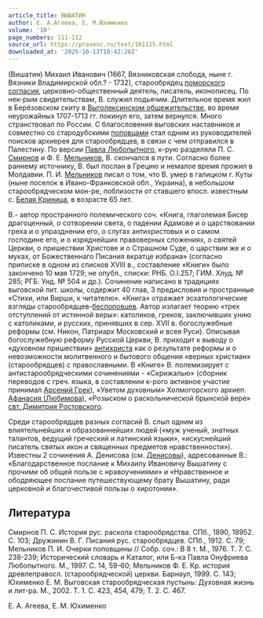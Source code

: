 ```yaml
---
article_title: ВЫШАТИН
author: Е. А.Агеева, Е. М.Юхименко
volume: '10'
page_numbers: 111-112
source_url: https://pravenc.ru/text/161115.html
downloaded_at: '2025-10-13T10:42:26Z'
---
```


(Вишатин) Михаил Иванович (1667, Вязниковская слобода, ныне г. Вязники Владимирской обл.? - 1732), старообрядец [поморского согласия](<https://pravenc.ru/text/поморского согласия.html>), церковно-общественный деятель, писатель, иконописец. По нек-рым свидетельствам, В. служил подьячим. Длительное время жил в Берёзовском скиту в [Выголексинском общежительстве](<https://pravenc.ru/text/Выголексинском общежительстве.html>), во время неурожайных 1707-1713 гг. покинул его, затем вернулся. Много странствовал по России. С благословения выговских наставников и совместно со стародубскими [поповцами](https://pravenc.ru/text/поповцами.html) стал одним из руководителей поисков архиерея для старообрядцев, в связи с чем отправился в Палестину. По версии [Павла Любопытного](https://pravenc.ru/text/Павел.html), к-рую разделяли П. С. [Смирнов](<https://pravenc.ru/text/Смирнов И  К.html>) и Ф. Е. [Мельников](https://pravenc.ru/text/Мельников.html), В. скончался в пути. Согласно более раннему источнику, В. был послан в Грецию и немалое время прожил в Молдавии. П. И. [Мельников](https://pravenc.ru/text/Мельников.html) писал о том, что В. умер в галицком г. Куты (ныне поселок в Ивано-Франковской обл., Украина), в небольшом старообрядческом мон-ре, поблизости от ставшего впосл. известным с. [Белая Криница](<https://pravenc.ru/text/Белая Криница.html>), в возрасте 65 лет.

В.- автор пространного полемического соч. «Книга, глаголемая Бисер драгоценный, о сотворении света, о падении Адамове и о царствовании греха и о упразднении его, о слугах антихристовых и о самом господине его, и о изряднейших правоверных сложениях, о святей Церкви, о пришествии Христове и о Страшном Суде, о царствии же и о муках, от Божественнаго Писания вкратце избрана» (согласно приписке в одном из списков XVIII в., составление «Книги» было закончено 10 мая 1729; не опубл., списки: РНБ. O.I.257; ГИМ. Хлуд. № 285; РГБ. Унд. № 504 и др.). Сочинение написано в традициях выговской лит. школы, содержит 40 глав, 3 предисловия и пространные «Стихи, или Вирши, к читателю». «Книга» отражает эсхатологические взгляды старообрядцев-[беспоповцев](https://pravenc.ru/text/беспоповцев.html). Автор излагает теорию «трех отступлений от истинной веры»: католиков, греков, заключивших унию с католиками, и русских, принявших в сер. XVII в. богослужебные реформы (см. Никон, Патриарх Московский и всея Руси). Описывая богослужебную реформу Русской Церкви, В. приходит к выводу о «духовном пришествии» [антихриста](https://pravenc.ru/text/антихрист.html) как о результате реформы и о невозможности молитвенного и бытового общения «верных христиан» (старообрядцев) с православными. В «Книге» В. полемизирует с антистарообрядческими сочинениями - «Скрижалью» (сборник переводов с греч. языка, в составлении к-рого активное участие принимал [Арсений Грек](<https://pravenc.ru/text/Арсений Грек.html>)), «Уветом духовным» Холмогорского архиеп. [Афанасия (Любимова)](<https://pravenc.ru/text/Афанасия (Любимова).html>), «Розыском о раскольнической брынской вере» [свт. Димитрия Ростовского](<https://pravenc.ru/text/свт  Димитрия Ростовского.html>).

Среди старообрядцев разных согласий В. слыл одним из влиятельнейших и образованнейших людей («муж ученый, знатных талантов, ведущий греческий и латинский языки», «искуснейший писатель святых икон и священных предметов нравственности»). Известны 2 сочинения А. Денисова (см. [Денисовы](https://pravenc.ru/text/Денисовы.html)), адресованные В.: «Благодарственное послание к Михаилу Ивановичу Вышатину с прочими об общей пользе с нравоучениями» и «Нравственное и ободряющее послание путешествующему брату Вышатину, ради церковной и благочестивой пользы о хиротонии».

## Литература

Смирнов П. С. История рус. раскола старообрядства. СПб., 1890, 18952. С. 103; Дружинин В. Г. Писания рус. старообрядцев. СПб., 1912. С. 79; Мельников П. И. Очерки поповщины // Собр. соч.: В 8 т. М., 1976. Т. 7. С. 238-239; Исторический cловарь и Каталог, или Б-ка Павла Онуфриева Любопытного. М., 1997. С. 14, 59-60; Мельников Ф. Е. Кр. история древлеправосл. (старообрядческой) церкви. Барнаул, 1999. С. 143; Юхименко Е. М. Выговская старообрядческая пустынь: Духовная жизнь и лит-ра. М., 2002. Т. 1. С. 423, 454, 479; Т. 2. С. 467.

Е. А.  Агеева,   Е. М.  Юхименко
